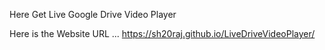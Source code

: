 
Here Get Live Google Drive Video Player

Here is the Website URL ...
https://sh20raj.github.io/LiveDriveVideoPlayer/
